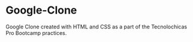 # Google-Clone
Google Clone created with HTML and CSS as a part of the Tecnolochicas Pro Bootcamp practices.
